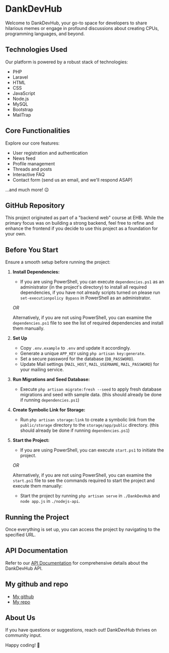 # DankDevHub

Welcome to DankDevHub, your go-to space for developers to share hilarious memes or engage in profound discussions about creating CPUs, programming languages, and beyond.

## Technologies Used

Our platform is powered by a robust stack of technologies:

-   PHP
-   Laravel
-   HTML
-   CSS
-   JavaScript
-   Node.js
-   MySQL
-   Bootstrap
-   MailTrap

## Core Functionalities

Explore our core features:

-   User registration and authentication
-   News feed
-   Profile management
-   Threads and posts
-   Interactive FAQ
-   Contact form (send us an email, and we'll respond ASAP)

...and much more! 😉

## GitHub Repository

This project originated as part of a "backend web" course at EHB. While the primary focus was on building a strong backend, feel free to refine and enhance the frontend if you decide to use this project as a foundation for your own.

## Before You Start

Ensure a smooth setup before running the project:

1. **Install Dependencies:**

    - If you are using PowerShell, you can execute `dependencies.ps1` as an administrator (in the project's directory) to install all required dependencies, if you have not already scripts turned on please run `set-executionpolicy Bypass` in PowerShell as an administrator.

    _OR_

    Alternatively, if you are not using PowerShell, you can examine the `dependencies.ps1` file to see the list of required dependencies and install them manually.

2. **Set Up**

    - Copy `.env.example` to `.env` and update it accordingly.
    - Generate a unique `APP_KEY` using `php artisan key:generate`.
    - Set a secure password for the database (`DB_PASSWORD`).
    - Update Mail settings (`MAIL_HOST`, `MAIL_USERNAME`, `MAIL_PASSWORD`) for your mailing service.

3. **Run Migrations and Seed Database:**

    - Execute `php artisan migrate:fresh --seed` to apply fresh database migrations and seed with sample data. (this should already be done if running `dependencies.ps1`)

4. **Create Symbolic Link for Storage:**

    - Run `php artisan storage:link` to create a symbolic link from the `public/storage` directory to the `storage/app/public` directory. (this should already be done if running `dependencies.ps1`)

5. **Start the Project:**

    - If you are using PowerShell, you can execute `start.ps1` to initiate the project.

    _OR_

    Alternatively, if you are not using PowerShell, you can examine the `start.ps1` file to see the commands required to start the project and execute them manually:

    - Start the project by running `php artisan serve` in `./DankDevHub` and `node app.js` in `./nodejs-api`.

## Running the Project

Once everything is set up, you can access the project by navigating to the specified URL.

## API Documentation

Refer to our [API Documentation](API.md) for comprehensive details about the DankDevHub API.

## My github and repo

-   [My github](https://github.com/IGLADI)
-   [My repo](https://github.com/IGLADI/DankDevHub)

## About Us

If you have questions or suggestions, reach out! DankDevHub thrives on community input.

Happy coding! 🚀
